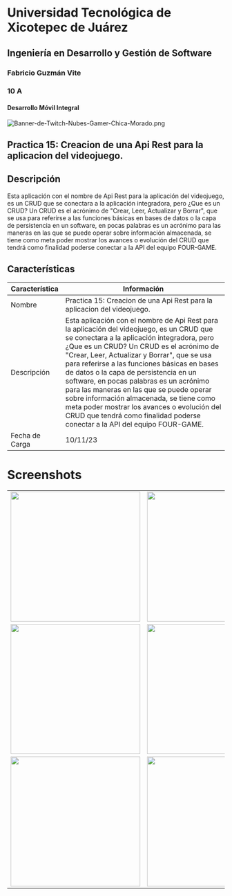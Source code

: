 # Universidad Tecnológica de Xicotepec de Juárez
## Ingeniería en Desarrollo y Gestión de Software
### Fabricio Guzmán Vite
### 10 A
#### Desarrollo Móvil Integral

![Banner-de-Twitch-Nubes-Gamer-Chica-Morado.png](https://i.postimg.cc/15q3LFXF/Banner-de-Twitch-Nubes-Gamer-Chica-Morado.png)

## Practica 15: Creacion de una Api Rest para la aplicacion del videojuego.

## Descripción
Esta aplicación con el nombre de Api Rest para la aplicación del videojuego, es un CRUD que se conectara a la aplicación integradora, pero ¿Que es un CRUD? Un CRUD es el acrónimo de "Crear, Leer, Actualizar y Borrar", que se usa para referirse a las funciones básicas en bases de datos o la capa de persistencia en un software, en pocas palabras es un acrónimo para las maneras en las que se puede operar sobre información almacenada, se tiene como meta poder mostrar los avances o evolución del CRUD que tendrá como finalidad poderse conectar a la API del equipo FOUR-GAME.

## Características
| Característica         | Información                                                              |
|------------------------|--------------------------------------------------------------------------|
| Nombre                 | Practica 15: Creacion de una Api Rest para la aplicacion del videojuego.                                     |
| Descripción            | Esta aplicación con el nombre de Api Rest para la aplicación del videojuego, es un CRUD que se conectara a la aplicación integradora, pero ¿Que es un CRUD? Un CRUD es el acrónimo de "Crear, Leer, Actualizar y Borrar", que se usa para referirse a las funciones básicas en bases de datos o la capa de persistencia en un software, en pocas palabras es un acrónimo para las maneras en las que se puede operar sobre información almacenada, se tiene como meta poder mostrar los avances o evolución del CRUD que tendrá como finalidad poderse conectar a la API del equipo FOUR-GAME. |
| Fecha de Carga         | 10/11/23                                                                 |

# Screenshots

<table>
  <tr>
    <td><img src="https://github.com/FabricioFGV/DMI_PRACTICA_15_API_VIDEOGAME_180610/blob/main/Screenshots/Screenshots1.png" width="300"></td>
    <td><img src="https://github.com/FabricioFGV/DMI_PRACTICA_15_API_VIDEOGAME_180610/blob/main/Screenshots/Screenshots2.png" width="300"></td>
  </tr>
 <tr>
  <td><img src="https://github.com/FabricioFGV/DMI_PRACTICA_15_API_VIDEOGAME_180610/blob/main/Screenshots/Screenshots3.png" width="300"></td>
  <td><img src="https://github.com/FabricioFGV/DMI_PRACTICA_15_API_VIDEOGAME_180610/blob/main/Screenshots/Screenshots4.png" width="300"></td>
 </tr>
 <tr>
  <td><img src="https://github.com/FabricioFGV/DMI_PRACTICA_15_API_VIDEOGAME_180610/blob/main/Screenshots/Screenshots5.png" width="300"></td>
  <td><img src="https://github.com/FabricioFGV/DMI_PRACTICA_15_API_VIDEOGAME_180610/blob/main/Screenshots/Screenshots6.png" width="300"></td>
 </tr>
</table>
